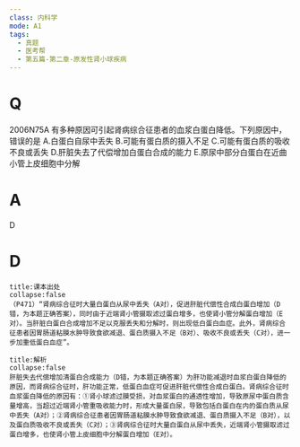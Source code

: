 ```yaml
---
class: 内科学
mode: A1
tags:
  - 真题
  - 医考帮
  - 第五篇-第二章-原发性肾小球疾病
---
```


# Q
2006N75A 有多种原因可引起肾病综合征患者的血浆白蛋白降低。下列原因中，错误的是
A.白蛋白自尿中丢失
B.可能有蛋白质的摄入不足
C.可能有蛋白质的吸收不良或丢失
D.肝脏失去了代偿增加白蛋白合成的能力
E.原尿中部分白蛋白在近曲小管上皮细胞中分解

# A
D
# D
```ad-note
title:课本出处
collapse:false
（P471）“肾病综合征时大量白蛋白从尿中丢失（A对），促进肝脏代偿性合成白蛋白增加（D错，为本题正确答案），同时由于近端肾小管摄取滤过蛋白增多，也使肾小管分解蛋白增加（E对）。当肝脏白蛋白合成增加不足以克服丢失和分解时，则出现低白蛋白血症。此外，肾病综合征患者因胃肠道粘膜水肿导致食欲减退、蛋白质摄入不足（B对）、吸收不良或丢失（C对），进一步加重低蛋白血症”。
```

```ad-summary
title:解析
collapse:false
肝脏失去代偿增加清蛋白合成能力（D错，为本题正确答案）为肝功能减退时血浆白蛋白降低的原因，而肾病综合征时，肝功能正常，低蛋白血症可促进肝脏代偿性合成白蛋白。肾病综合征时血浆蛋白降低的原因有：①肾小球滤过膜受损，对血浆蛋白的通透性增加，导致原尿中蛋白质含量增高，当超过近端肾小管重吸收能力时，形成大量蛋白尿，导致包括白蛋白在内的蛋白质从尿中丢失（A对）；②肾病综合征患者因胃肠道粘膜水肿导致食欲减退、蛋白质摄入不足（B对），以及蛋白质吸收不良或丢失（C对）；③肾病综合征时大量白蛋白从尿中丢失，近端肾小管摄取滤过蛋白增多，也使肾小管上皮细胞中分解蛋白增加（E对）。
```

